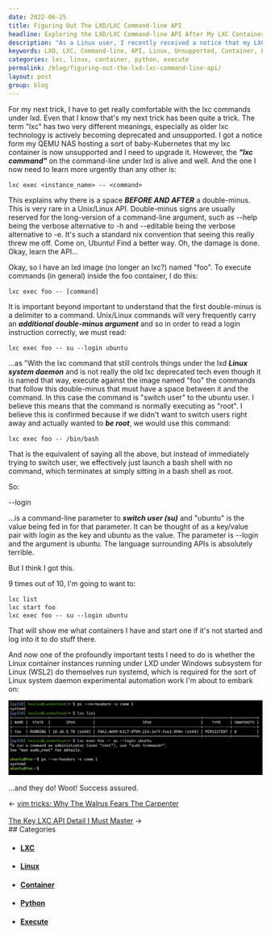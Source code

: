 ```yaml
---
date: 2022-06-25
title: Figuring Out The LXD/LXC Command-line API
headline: Exploring the LXD/LXC Command-line API After My LXC Container Became Unsupported
description: "As a Linux user, I recently received a notice that my LXC container is unsupported. To learn the LXD/LXC command-line API, I discovered the command `lxc exec instance_name -- command` to execute commands in the LXD image, `lxc list` to view containers, `lxc start foo` to start one, and `lxc exec foo -- su --login ubuntu` to log."
keywords: LXD, LXC, Command-line, API, Linux, Unsupported, Container, Execute, List, Start, Log
categories: lxc, linux, container, python, execute
permalink: /blog/figuring-out-the-lxd-lxc-command-line-api/
layout: post
group: blog
---
```



For my next trick, I have to get really comfortable with the lxc commands under
lxd. Even that I know that's my next trick has been quite a trick. The term
"lxc" has two very different meanings, especially as older lxc technology is
actively becoming deprecated and unsupported. I got a notice form my QEMU NAS
hosting a sort of baby-Kubernetes that my lxc container is now unsupported and
I need to upgrade it. However, the ***"lxc command"*** on the command-line
under lxd is alive and well. And the one I now need to learn more urgently than
any other is:

    lxc exec <instance_name> -- <command>

This explains why there is a space ***BEFORE AND AFTER*** a double-minus. This
is very rare in a Unix/Linux API. Double-minus signs are usually reserved for
the long-version of a command-line argument, such as --help being the verbose
alternative to -h and --editable being the verbose alternative to -e. It's such
a standard nix convention that seeing this really threw me off. Come on,
Ubuntu! Find a better way. Oh, the damage is done. Okay, learn the API...

Okay, so I have an lxd image (no longer an lxc?) named "foo". To execute
commands (in general) inside the foo container, I do this:

    lxc exec foo -- [command]

It is important beyond important to understand that the first double-minus is a
delimiter to a command. Unix/Linux commands will very frequently carry an
***additional double-minus argument*** and so in order to read a login
instruction correctly, we must read:

    lxc exec foo -- su --login ubuntu

...as "With the lxc command that still controls things under the lxd ***Linux
system daemon*** and is not really the old lxc deprecated tech even though it
is named that way, execute against the image named "foo" the commands that
follow this double-minus that must have a space between it and the command. In
this case the command is "switch user" to the ubuntu user. I believe this means
that the command is normally executing as "root". I believe this is confirmed
because if we didn't want to switch users right away and actually wanted to
***be root***, we would use this command:

    lxc exec foo -- /bin/bash

That is the equivalent of saying all the above, but instead of immediately
trying to switch user, we effectively just launch a bash shell with no command,
which terminates at simply sitting in a bash shell as root.

So:

  --login

...is a command-line parameter to ***switch user (su)*** and "ubuntu" is the
value being fed in for that parameter. It can be thought of as a key/value pair
with login as the key and ubuntu as the value. The parameter is --login and the
argument is ubuntu. The language surrounding APIs is absolutely terrible.

But I think I got this.

9 times out of 10, I'm going to want to:

    lxc list
    lxc start foo
    lxc exec foo -- su --login ubuntu

That will show me what containers I have and start one if it's not started and
log into it to do stuff there.

And now one of the profoundly important tests I need to do is whether the Linux
container instances running under LXD under Windows subsystem for Linux (WSL2)
do themselves run systemd, which is required for the sort of Linux system
daemon experimental automation work I'm about to embark on:

![Lxd Lxc Instances Under Wsl Wsl2 Running Systemd](/assets/images/lxd-lxc-instances-under-wsl-wsl2-running-systemd.jpg)

...and they do! Woot! Success assured.

<div class="arrow-links"><div class="post-nav-prev"><span class="arrow">&larr;&nbsp;</span><a href="/blog/vim-tricks-why-the-walrus-fears-the-carpenter/">vim tricks: Why The Walrus Fears The Carpenter</a></div> &nbsp; <div class="post-nav-next"><a href="/blog/the-key-lxc-api-detail-i-must-master/">The Key LXC API Detail I Must Master</a><span class="arrow">&nbsp;&rarr;</span></div></div>
## Categories

<ul>
<li><h4><a href='/lxc/'>LXC</a></h4></li>
<li><h4><a href='/linux/'>Linux</a></h4></li>
<li><h4><a href='/container/'>Container</a></h4></li>
<li><h4><a href='/python/'>Python</a></h4></li>
<li><h4><a href='/execute/'>Execute</a></h4></li></ul>